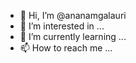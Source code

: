 - 👋 Hi, I’m @ananamgalauri
- 👀 I’m interested in ...
- 🌱 I’m currently learning ...
- 📫 How to reach me ...

<!---
ananamgalauri/ananamgalauri is a ✨ special ✨ repository because its `README.md` (this file) appears on your GitHub profile.
You can click the Preview link to take a look at your changes.
--->
